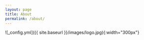 ```yaml
---
layout: page
title: About
permalink: /about/
---
```

![_config.yml]({{ site.baseurl }}/images/logo.jpg){:width="300px"}
